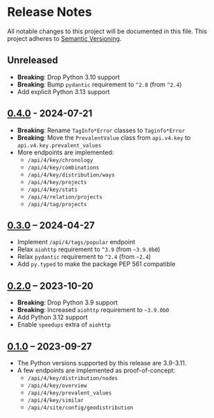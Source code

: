 # Release Notes
All notable changes to this project will be documented in this file.
This project adheres to [Semantic Versioning](http://semver.org/).

## Unreleased
* **Breaking**: Drop Python 3.10 support
* **Breaking**: Bump `pydantic` requirement to `^2.8` (from `^2.4`)
* Add explicit Python 3.13 support

## [0.4.0] - 2024-07-21
* **Breaking**: Rename `TagInfo*Error` classes to `Taginfo*Error`
* **Breaking**: Move the `PrevalentValue` class from `api.v4.key` to `api.v4.key.prevalent_values`
* More endpoints are implemented:
  * `/api/4/key/chronology`
  * `/api/4/key/combinations`
  * `/api/4/key/distribution/ways`
  * `/api/4/key/projects`
  * `/api/4/key/stats`
  * `/api/4/relation/projects`
  * `/api/4/tag/projects`

## [0.3.0] – 2024-04-27
* Implement `/api/4/tags/popular` endpoint
* Relax `aiohttp` requirement to `^3.9` (from `~3.9.0b0`)
* Relax `pydantic` requirement to `^2.4` (from `~2.4`)
* Add `py.typed` to make the package PEP 561 compatible

## [0.2.0] – 2023-10-20
* **Breaking**: Drop Python 3.9 support
* **Breaking**: Increased `aiohttp` requirement to `~3.9.0b0`
* Add Python 3.12 support
* Enable `speedups` extra of `aiohttp`

## [0.1.0] – 2023-09-27
* The Python versions supported by this release are 3.9-3.11.
* A few endpoints are implemented as proof-of-concept:
  * `/api/4/key/distribution/nodes`
  * `/api/4/key/overview`
  * `/api/4/key/prevalent_values`
  * `/api/4/key/similar`
  * `/api/4/site/config/geodistribution`

[0.1.0]: https://github.com/timwie/aio-taginfo/releases/tag/v0.1.0
[0.2.0]: https://github.com/timwie/aio-taginfo/releases/tag/v0.2.0
[0.3.0]: https://github.com/timwie/aio-taginfo/releases/tag/v0.3.0
[0.4.0]: https://github.com/timwie/aio-taginfo/releases/tag/v0.4.0
